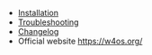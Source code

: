 - [Installation](INSTALLATION.md)
- [Troubleshooting](TROUBLESHOOTING.md)
- [Changelog](CHANGELOG.md)
- Official website  https://w4os.org/
